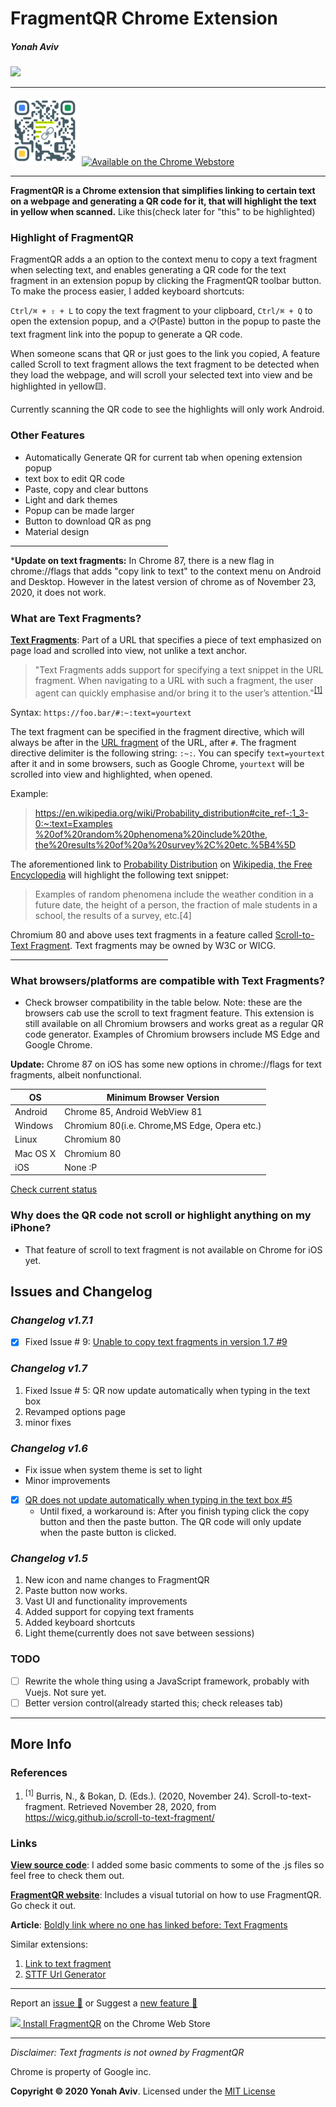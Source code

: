 # FragmentQR Chrome Extension
 ##### *Yonah Aviv*
<a href="https://www.paypal.com/cgi-bin/webscr?cmd=_donations&business=CBYMNSA8XYYY2&item_name=To+continue+doing+whatever+I+am+doing&currency_code=CAD&source=url">
 <img src="https://camo.githubusercontent.com/d5d24e33e2f4b6fe53987419a21b203c03789a8f/68747470733a2f2f696d672e736869656c64732e696f2f62616467652f446f6e6174652d50617950616c2d677265656e2e737667" />
</a>



 -----
 
<img src="FragmentQR/img/512.png" width ="110px" alt="FragmentQR Logo">

 
<a href="https://bit.ly/GetFragmentedQR" class="btn" title="Get it on the Chrome Web Store" padding="0">
    <img src="https://developer.chrome.com/docs/webstore/branding/" width="400px" alt="Available on the Chrome Webstore">
</a>

---- 
**FragmentQR is a Chrome extension that simplifies linking to certain text on a webpage and generating a QR code for it, that will highlight the text in yellow when scanned.** Like this(check later for "this" to be highlighted)

### Highlight of FragmentQR

FragmentQR adds a an option to the context menu to copy a text fragment when selecting text, and enables generating a QR code for the text fragment in an extension popup by clicking the FragmentQR toolbar button.
 To make the process easier, I added keyboard shortcuts:

```Ctrl/⌘ + ⇧ + L``` to copy the text fragment to your clipboard,  ```Ctrl/⌘ + Q``` to open the extension popup, and a ```📋```(Paste) button in the popup to paste the text fragment link into the popup to generate a QR code. 

When someone scans that QR or just goes to the link you copied, A feature called Scroll to text fragment allows the text fragment to be detected when they load the webpage, and will scroll your selected text into view and be highlighted in yellow🟨.

Currently scanning the QR code to see the highlights will only work Android.

### Other Features

+ Automatically Generate QR for current tab when opening extension popup
+ text box to edit QR code
+ Paste, copy and clear buttons
+ Light and dark themes
+ Popup can be made larger
+ Button to download QR as png
+ Material design

 
<hr width=50%>

***Update on text fragments:** In Chrome 87, there is a new flag in chrome://flags that adds "copy link to text" to the context menu on Android and Desktop. However in the latest version of chrome as of November 23, 2020, it does not work.

### **What are Text Fragments?** 

**[Text Fragments](https://wicg.github.io/scroll-to-text-fragment/)**: Part of a URL that specifies a piece of text emphasized on page load and scrolled into view, not unlike a text anchor. 


>    "Text Fragments adds support for specifying a text snippet in the URL fragment. When navigating to a URL with such a fragment, the user agent can quickly emphasise and/or bring it to the user’s attention."<sup>[[1]](#ref_frag)</sup>


Syntax: ```https://foo.bar/#:~:text=yourtext```

The text fragment can be specified in the fragment directive, which will always be after in the [URL fragment](https://en.wikipedia.org/wiki/URI_fragment) of the URL, after `#`. The fragment directive delimiter is the following string: ```:~:```. You can specify ```text=yourtext``` after it and in some browsers, such as Google Chrome, ```yourtext``` will be scrolled into view and highlighted, when opened.


Example:

>[https://en.wikipedia.org/wiki/Probability_distribution#cite_ref-:1_3-0:~:text=Examples
%20of%20random%20phenomena%20include%20the,
the%20results%20of%20a%20survey%2C%20etc.%5B4%5D](https://en.wikipedia.org/wiki/Probability_distribution#cite_ref-:1_3-0:~:text=Examples%20of%20random%20phenomena%20include%20the,the%20results%20of%20a%20survey%2C%20etc.%5B4%5D)

The aforementioned link to [Probability Distribution](https://en.wikipedia.org/wiki/Probability_distribution) on [Wikipedia, the Free Encyclopedia](https://en.wikipedia.org/wiki/Main_Page) will highlight the following text snippet:
> Examples of random phenomena include the weather condition in a future date, the height of a person, the fraction of male students in a school, the results of a survey, etc.[4]


Chromium 80 and above uses text fragments in a feature called <a href="https://github.com/WICG/scroll-to-text-fragment/" title="Scroll-to-Text Fragment on GitHub">Scroll-to-Text Fragment</a>. Text fragments may be owned by W3C or WICG.





<hr width=50%>



### **What browsers/platforms are compatible with Text Fragments?**
- Check browser compatibility in the table below. Note: these are the browsers cab use the scroll to text fragment feature. This extension is still available on all Chromium browsers and works great as a regular QR code generator.
Examples of Chromium browsers include MS Edge and Google Chrome.

**Update:**
Chrome 87 on iOS has some new options in chrome://flags for text fragments, albeit nonfunctional.


|OS |Minimum Browser Version|
|--|--|
|Android| Chrome 85, Android WebView 81|
|Windows|Chromium 80(i.e. Chrome,MS Edge, Opera etc.)|
|Linux| Chromium 80| 
|Mac OS X| Chromium 80|
|iOS|None :P|

<a href="https://caniuse.com/url-scroll-to-text-fragment#tab-container:~:text=content%2Dvisibility-,Can%20I%20use" title="Check compatability of scroll to text fragment" target="_blank">Check current status</a>



### **Why does the QR code not scroll or highlight anything on my iPhone?**
+ That feature of scroll to text fragment is not available on Chrome for iOS yet.




## Issues and Changelog

### _Changelog v1.7.1_

   - [X] Fixed Issue # 9: [Unable to copy text fragments in version 1.7 #9](https://github.com/y330/FragmentQR/issues/9)


### _Changelog v1.7_

1. Fixed Issue # 5: QR now update automatically when typing in the text box
2. Revamped options page
3. minor fixes


### _Changelog v1.6_

   - Fix issue when system theme is set to light</li>
   - Minor improvements
 
   - [X] [QR does not update automatically when typing in the text box #5](https://github.com/y330/FragmentQR/issues/5#issue-720348982)
      - Until fixed, a workaround is: After you finish typing click the copy button and then the paste button. The QR code will only update when the paste button is clicked.

   
### _Changelog v1.5_

 <ol>  
  <li>New icon and name changes to FragmentQR</li>
  <li>Paste button now works.</li>
  <li>Vast UI and functionality improvements</li>
  <li>Added support for copying text framents</li>
  <li>Added keyboard shortcuts</li>
  <li>Light theme(currently does not save between sessions)</li>
 </ol>
 
 
### TODO

  - [ ] Rewrite the whole thing using a JavaScript framework, probably with Vuejs. Not sure yet.
  - [ ] Better version control(already started this; check releases tab)

----

## More Info
### References
 1. <sup id="ref_frag">[1]</sup> Burris, N., &amp; Bokan, D. (Eds.). (2020, November 24). Scroll-to-text-fragment. Retrieved November 28, 2020, from https://wicg.github.io/scroll-to-text-fragment/
 
### Links

[**View source code**](/FragmentQR): I added some basic comments to some of the .js files so feel free to check them out.


[**FragmentQR website**](https://y330.github.io/FragmentQR): Includes a visual tutorial on how to use FragmentQR. Go check it out.

**Article**: [Boldly link where no one has linked before: Text Fragments](https://web.dev/text-fragments/#:~:text=Boldly%20link%20where%20no%20one%20has%20linked%20before:%20Text%20Fragments)

Similar extensions: 
 1. [Link to text fragment](https://chrome.google.com/webstore/detail/link-to-text-fragment/pbcodcjpfjdpcineamnnmbkkmkdpajjg)
 2. [STTF Url Generator](https://chrome.google.com/webstore/detail/sttf-url-generator/mlihnffnlcfgjkkmigdgahgpfpfddafo)


 ----
 
Report an [issue 🐞](https://github.com/y330/FragmentQR/issues/new?title=Report%20a%20bug&body=%22%3Cdetails%3E%0A%3Csummary%3EDetails%3C/summary%3E%0A%0A-%20Operating%20system*%3A%0A-%20Extension%20version*%3A%20%0A-%20Browser*%3A%0A%0A%3C/details%3E%0A%0A**Steps%20to%20reproduce%20the%20bug**%0A%0A**What%20is%20the%20bug/issue%3F**%0A%0A**Screen%20recording%20or%20screenshot**%0A%0A%22) or Suggest a [new feature 🔮](https://github.com/y330/FragmentQR/issues/new?title=Suggest%20a%20new%20feature%F0%9F%94%AE&body=%23%23%23%20Idea%3A%0A%3E%20your%20idea%20here%0A%0A%23%23%23%20Code%3A%0A%60input%20your%20code%28optional%29%60) 


[![](https://static.wikia.nocookie.net/logopedia/images/c/c5/Google_Chrome_Web_Store_icon_2015.svg/revision/latest/top-crop/width/25/height/25?cb=20190930194931) Install FragmentQR](https://chrome.google.com/webstore/detail/fragmentqr/cabodnfakameckfbbgkciiifempglloj/#:~:text=1) on the Chrome Web Store

---- 

_Disclaimer: Text fragments is not owned by FragmentQR_

Chrome is property of Google inc.


 
**Copyright © 2020 Yonah Aviv**. Licensed under the [MIT License](https://raw.githubusercontent.com/y330/FragmentQR/master/LICENSE)
